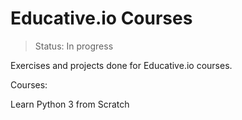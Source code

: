 <h1>Educative.io Courses</h1>

> Status: In progress

Exercises and projects done for Educative.io courses.

Courses:

Learn Python 3 from Scratch